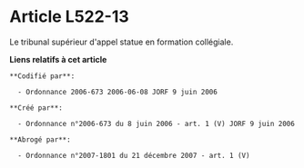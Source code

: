 # Article L522-13

Le tribunal supérieur d'appel statue en formation collégiale.

**Liens relatifs à cet article**

	**Codifié par**:

	  - Ordonnance 2006-673 2006-06-08 JORF 9 juin 2006

	**Créé par**:

	  - Ordonnance n°2006-673 du 8 juin 2006 - art. 1 (V) JORF 9 juin 2006

	**Abrogé par**:

	  - Ordonnance n°2007-1801 du 21 décembre 2007 - art. 1 (V)
